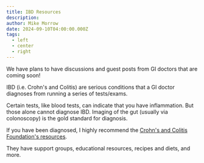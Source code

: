 ```yaml
---
title: IBD Resources
description: 
author: Mike Morrow
date: 2024-09-10T04:00:00.000Z
tags:
  - left
  - center
  - right
---
```

We have plans to have discussions and guest posts from GI doctors that are coming soon! 

IBD (i.e. Crohn's and Colitis) are serious conditions that a GI doctor diagnoses from running a series of tests/exams. 

Certain tests, like blood tests, can indicate that you have inflammation. But those alone cannot diagnose IBD. Imaging of the gut (usually via colonoscopy) is the gold standard for diagnosis. 

If you have been diagnosed, I highly recommend the [Crohn's and Colitis Foundation's resources](https://www.crohnscolitisfoundation.org/).

They have support groups, educational resources, recipes and diets, and more. 